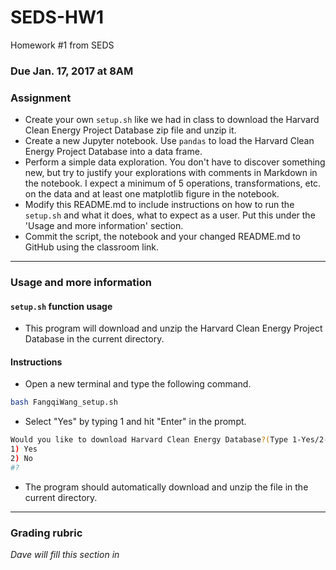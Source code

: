 # SEDS-HW1
Homework #1 from SEDS


### Due Jan. 17, 2017 at 8AM


### Assignment
* Create your own ``setup.sh`` like we had in class to download the Harvard Clean Energy Project Database zip file and unzip it.
* Create a new Jupyter notebook.  Use ``pandas`` to load the Harvard Clean Energy Project Database into a data frame.
* Perform a simple data exploration.  You don't have to discover something new, but try to justify your explorations with comments in Markdown in the notebook.  I expect a minimum of 5 operations, transformations, etc. on the data and at least one matplotlib figure in the notebook.
* Modify this README.md to include instructions on how to run the ``setup.sh`` and what it does, what to expect as a user.  Put this under the 'Usage and more information' section.
* Commit the script, the notebook and your changed README.md to GitHub using the classroom link.

***

### Usage and more information
#### ``setup.sh`` function usage
* This program will download and unzip the Harvard Clean Energy Project Database in the current directory.


#### Instructions

* Open a new terminal and type the following command.

```bash
bash FangqiWang_setup.sh
```

* Select "Yes" by typing 1 and hit "Enter" in the prompt.

```bash
Would you like to download Harvard Clean Energy Database?(Type 1-Yes/2-No)
1) Yes
2) No
#? 
```
* The program should automatically download and unzip the file in the current directory.

***

### Grading rubric
_Dave will fill this section in_
